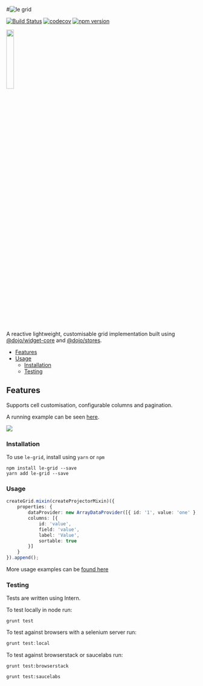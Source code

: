 #![le grid](https://cdn.rawgit.com/agubler/le-grid/master/docs/legrid.png)

[![Build Status](https://travis-ci.org/agubler/le-grid.svg?branch=master)](https://travis-ci.org/agubler/le-grid)
[![codecov](https://codecov.io/gh/agubler/le-grid/branch/master/graph/badge.svg)](https://codecov.io/gh/agubler/le-grid)
[![npm version](https://badge.fury.io/js/le-grid.svg)](https://badge.fury.io/js/le-grid)

<img src="https://cdn.rawgit.com/agubler/le-grid/master/docs/Logo-01.svg" width=20%>

A reactive lightweight, customisable grid implementation built using [@dojo/widget-core](https://github/dojo/widget-core) and [@dojo/stores](https://github/dojo/stores).

- [Features](#features)
- [Usage](#usage)
    - [Installation](#installation)
    - [Testing](#testing)

## Features

Supports cell customisation, configurable columns and pagination.

A running example can be seen [here](https://agubler.github.io/le-grid/).

<img src="https://cdn.rawgit.com/agubler/le-grid/master/docs/le-grid.gif">

### Installation

To use `le-grid`, install using `yarn` or `npm`

```shell
npm install le-grid --save
yarn add le-grid --save
```

### Usage

```ts
createGrid.mixin(createProjectorMixin)({
	properties: {
		dataProvider: new ArrayDataProvider([{ id: '1', value: 'one' }, { id: '2', value: 'two' }]),
		columns: [{
            id: 'value',
		    field: 'value',
    		label: 'Value',
    		sortable: true
		}]
	}
}).append();
```

More usage examples can be [found here](https://github.com/agubler/le-grid/blob/master/src/examples/main.ts)

### Testing

Tests are written using Intern.

To test locally in node run:

```shell
grunt test
```

To test against browsers with a  selenium server run:

```ts
grunt test:local
```

To test against browserstack or saucelabs run:

```
grunt test:browserstack
```

```
grunt test:saucelabs
```
